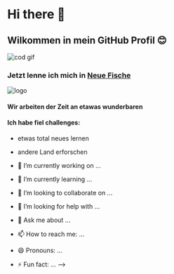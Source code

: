 # Hi there 👋

## Wilkommen in mein GitHub Profil 😊

![cod gif](https://media4.giphy.com/media/v1.Y2lkPTc5MGI3NjExNWx3bGhweTdxcjFrcjVmazNzMGw3YWI2dW83dDA4dm5tOWZndHg4MiZlcD12MV9pbnRlcm5hbF9naWZfYnlfaWQmY3Q9Zw/3NtY188QaxDdC/giphy.gif)

### Jetzt lenne ich mich in [Neue Fische](https://www.neuefische.de/)
![logo](https://encrypted-tbn0.gstatic.com/images?q=tbn:ANd9GcR7HQD427lCJCtgiOBA1bFBDiL36O2va5CU5phBYgs7w9IOBYYJpwvYiIByfxVvLFtfE_c&usqp=CAU)

#### Wir arbeiten der Zeit an etawas wunderbaren

#### Ich habe fiel challenges:
- etwas total neues lernen 
- andere Land erforschen



- 🔭 I’m currently working on ...
- 🌱 I’m currently learning ...
- 👯 I’m looking to collaborate on ...
- 🤔 I’m looking for help with ...
- 💬 Ask me about ...
- 📫 How to reach me: ...
- 😄 Pronouns: ...
- ⚡ Fun fact: ...
-->

